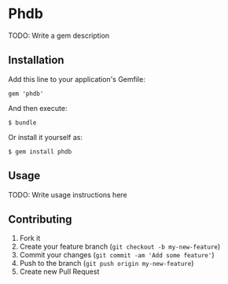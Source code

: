 # Phdb

TODO: Write a gem description

## Installation

Add this line to your application's Gemfile:

    gem 'phdb'

And then execute:

    $ bundle

Or install it yourself as:

    $ gem install phdb

## Usage

TODO: Write usage instructions here

## Contributing

1. Fork it
2. Create your feature branch (`git checkout -b my-new-feature`)
3. Commit your changes (`git commit -am 'Add some feature'`)
4. Push to the branch (`git push origin my-new-feature`)
5. Create new Pull Request
